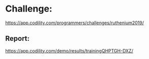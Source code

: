 ﻿# Challenge: 
https://app.codility.com/programmers/challenges/ruthenium2019/

## Report:
https://app.codility.com/demo/results/trainingQHPTGH-DXZ/